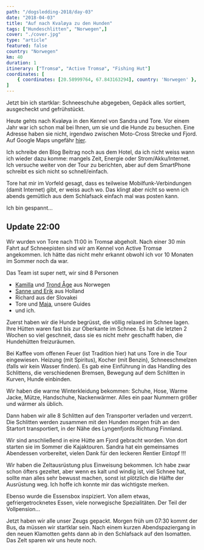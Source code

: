 ```yaml
---
path: "/dogsledding-2018/day-03"
date: "2018-04-03"
title: "Auf nach Kvaløya zu den Hunden"
tags: ["Hundeschlitten", "Norwegen",]
cover: "./cover.jpg"
type: "article"
featured: false
country: "Norwegen"
km: 40
duration: 1
itinerary: ["Tromsø", "Active Tromsø", "Fishing Hut"]
coordinates: [
    { coordinates: [20.58999764, 67.843163294], country: 'Norwegen' },
]
---
```


Jetzt bin ich startklar: Schneeschuhe abgegeben, Gepäck alles sortiert, ausgecheckt und gefrühstückt.

Heute gehts nach Kvaløya in den Kennel von Sandra und Tore. Vor einem Jahr war ich schon mal bei Ihnen, um sie und die Hunde zu besuchen. Eine Adresse haben sie nicht, irgendwo zwischen Moto-Cross Strecke und Fjord. Auf Google Maps ungefähr [hier](https://www.google.com/maps/place/Active+Troms%C3%B8/@69.6383693,18.4074684,2202m/data=!3m1!1e3!4m5!3m4!1s0x0:0x43aa936163b3eddb!8m2!3d69.6391031!4d18.4286481).

Ich schreibe den Blog Beitrag noch aus dem Hotel, da ich nicht weiss wann ich wieder dazu komme: mangels Zeit, Energie oder Strom/Akku/Internet. Ich versuche weiter von der Tour zu berichten, aber auf dem SmartPhone schreibt es sich nicht so schnell/einfach.

Tore hat mir im Vorfeld gesagt, dass es teilweise Mobilfunk-Verbindungen (damit Internet) gibt, er weiss auch wo. Das klingt aber nicht so wenn ich abends gemütlich aus dem Schlafsack einfach mal was posten kann.

Ich bin gespannt...

## Update 22:00

Wir wurden von Tore nach 11:00 in Tromsø abgeholt. Nach einer 30 min Fahrt auf Schneepisten sind wir am Kennel von Active Tromsø angekommen. Ich hätte das nicht mehr erkannt obwohl ich vor 10 Monaten im Sommer noch da war.

<photo-composition>
<rehype-image src="IMG_0689.JPG"><center></center></rehype-image>
<rehype-image src="IMG_0695.JPG"><center></center></rehype-image>
</photo-composition>

Das Team ist super nett, wir sind 8 Personen
* [Kamilla](https://www.instagram.com/isaksenmilla/) und [Trond Åge](https://www.instagram.com/hayen1/) aus Norwegen
* [Sanne und Erik](https://www.instagram.com/p/BIf2m77hfmJmblo94nNyqgjuKYasjch0jlIJdQ0/?taken-by=sannevankraaij) aus Holland
* Richard aus der Slovakei
* Tore und [Maja](https://www.instagram.com/majabirken/), unsere Guides
* und ich.

Zuerst haben wir die Hunde begrüsst, die völlig relaxed im Schnee lagen. Ihre Hütten waren fast bis zur Oberkante im Schnee. Es hat die letzten 2 Wochen so viel geschneit, dass sie es nicht mehr geschafft haben, die Hundehütten freizuräumen.

<photo-composition>
<rehype-image src="IMG_0712.JPG"><center></center></rehype-image>
<rehype-image src="IMG_0706.JPG"><center></center></rehype-image>
<rehype-image src="IMG_0714.JPG"><center></center></rehype-image>
</photo-composition>

Bei Kaffee vom offenen Feuer (ist Tradition hier) hat uns Tore in die Tour eingewiesen. Heizung (mit Spiritus), Kocher (mit Benzin), Schneeschmelzen (falls wir kein Wasser finden). Es gab eine Einführung in das Handling des Schlittens, die verschiedenen Bremsen, Bewegung auf dem Schlitten in Kurven, Hunde einbinden.

<photo-composition>
<rehype-image src="IMG_0719.JPG"><center></center></rehype-image>
<rehype-image src="IMG_0716.JPG"><center></center></rehype-image>
</photo-composition>


Wir haben die warme Winterkleidung bekommen: Schuhe, Hose, Warme Jacke, Mütze, Handschuhe, Nackenwärmer. Alles ein paar Nummern größer und wärmer als üblich. 

Dann haben wir alle 8 Schlitten auf den Transporter verladen und verzerrt. Die Schlitten werden zusammen mit den Hunden morgen früh an den Startort transportiert, in der Nähe des Lyngenfjords Richtung Finnland.

<rehype-image src="IMG_0727.JPG"><center></center></rehype-image>

Wir sind anschließend in eine Hütte am Fjord gebracht worden. Von dort starten sie im Sommer die Kajaktouren. Sandra hat ein gemeinsames Abendessen vorbereitet, vielen Dank für den leckeren Rentier Eintopf !!! 

Wir haben die Zeltausrüstung plus Einweisung bekommen. Ich habe zwar schon öfters gezeltet, aber wenn es kalt und windig ist, viel Schnee hat, sollte man alles sehr bewusst machen, sonst ist plötzlich die Hälfte der Ausrüstung weg. Ich hoffe ich konnte mir das wichtigste merken.

Ebenso wurde die Essensbox inspiziert. Von allem etwas, gefriergetrocknetes Essen, viele norwegische Spezialitäten. Der Teil der Vollpension...

<rehype-image src="IMG_0731.JPG"><center></center></rehype-image>

Jetzt haben wir alle unser Zeugs gepackt. Morgen früh um 07:30 kommt der Bus, da müssen wir startklar sein. Nach einem kurzen Abendspaziergang in den neuen Klamotten gehts dann ab in den Schlafsack auf den Isomatten. Das Zelt sparen wir uns heute noch.

<photo-composition>
<rehype-image src="IMG_0734.JPG"><center></center></rehype-image>
<rehype-image src="IMG_0737.JPG"><center></center></rehype-image>
</photo-composition>




